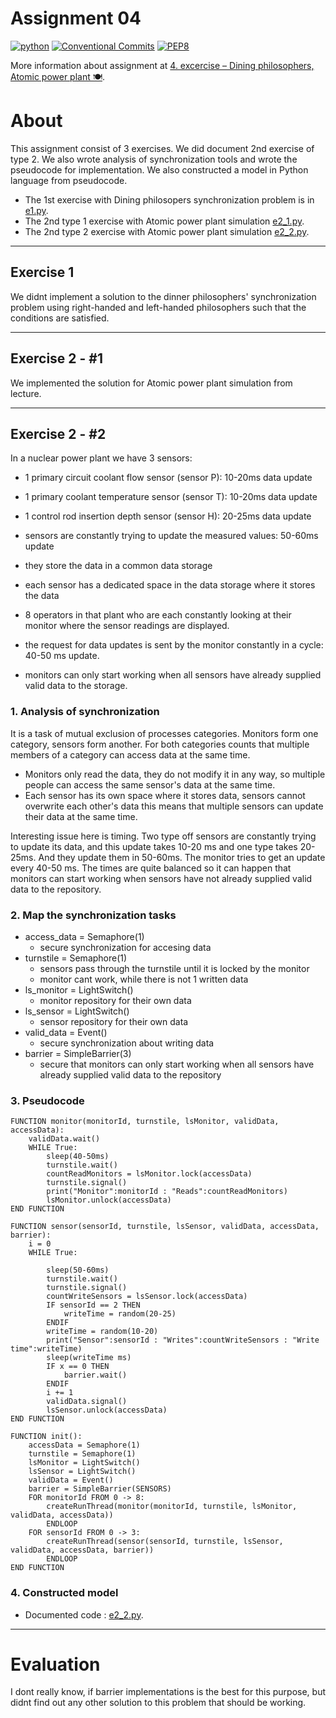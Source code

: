 # Assignment 04

[![python](https://img.shields.io/badge/python%20-3.8.8-green.svg)](https://www.python.org/)
[![Conventional Commits](https://img.shields.io/badge/Conventional%20Commits-1.0.0-green.svg)](https://conventionalcommits.org)
[![PEP8](https://img.shields.io/badge/PEP%208-green.svg)](https://www.python.org/dev/peps/pep-0008/#introduction)

More information about assignment at [4. excercise – Dining philosophers, Atomic power plant 🍽️](https://uim.fei.stuba.sk/i-ppds/4-cvicenie-vecerajuci-filozofi-atomova-elektraren-%f0%9f%8d%bd%ef%b8%8f/).

# About

This assignment consist of 3 exercises.
We did document 2nd exercise of type 2. We also wrote analysis of synchronization tools and wrote the pseudocode for implementation. We also constructed a model in Python language from pseudocode.

- The 1st exercise with Dining philosopers synchronization problem is in [e1.py](e1.py).
- The 2nd type 1 exercise with Atomic power plant simulation [e2_1.py](e2_1.py).
- The 2nd type 2 exercise with Atomic power plant simulation [e2_2.py](e2_2.py).

---

## Exercise 1

We didnt implement a solution to the dinner philosophers' synchronization problem using right-handed and left-handed philosophers such that the conditions are satisfied.

---

## Exercise 2 - #1

We implemented the solution for Atomic power plant simulation from lecture.

---

## Exercise 2 - #2

In a nuclear power plant we have 3 sensors:

- 1 primary circuit coolant flow sensor (sensor P): 10-20ms data update
- 1 primary coolant temperature sensor (sensor T): 10-20ms data update
- 1 control rod insertion depth sensor (sensor H): 20-25ms data update
- sensors are constantly trying to update the measured values: 50-60ms update
- they store the data in a common data storage
- each sensor has a dedicated space in the data storage where it stores the data
- 8 operators in that plant who are each constantly looking at their monitor where the sensor readings are displayed.
- the request for data updates is sent by the monitor constantly in a cycle: 40-50 ms update.

- monitors can only start working when all sensors have already supplied valid data to the storage.

### **1. Analysis of synchronization**

It is a task of mutual exclusion of processes categories. Monitors form one category, sensors form another. For both categories counts that multiple members of a category can access data at the same time.

- Monitors only read the data, they do not modify it in any way, so multiple people can access the same sensor's data at the same time.
- Each sensor has its own space where it stores data, sensors cannot overwrite each other's data this means that multiple sensors can update their data at the same time.

Interesting issue here is timing. Two type off sensors are constantly trying to update its data, and this update takes 10-20 ms and one type takes 20-25ms. And they update them in 50-60ms. The monitor tries to get an update every 40-50 ms. The times are quite balanced so it can happen that monitors can start working when sensors have not already supplied valid data to the repository.

### **2. Map the synchronization tasks**

- access_data = Semaphore(1)
  - secure synchronization for accesing data
- turnstile = Semaphore(1)
  - sensors pass through the turnstile until it is locked by the monitor
  - monitor cant work, while there is not 1 written data
- ls_monitor = LightSwitch()
  - monitor repository for their own data
- ls_sensor = LightSwitch()
  - sensor repository for their own data
- valid_data = Event()
  - secure synchronization about writing data
- barrier = SimpleBarrier(3)
  - secure that monitors can only start working when all sensors have already supplied valid data to the repository

### **3. Pseudocode**

    FUNCTION monitor(monitorId, turnstile, lsMonitor, validData, accessData):
        validData.wait()
        WHILE True:
            sleep(40-50ms)
            turnstile.wait()
            countReadMonitors = lsMonitor.lock(accessData)
            turnstile.signal()
            print("Monitor":monitorId : "Reads":countReadMonitors)
            lsMonitor.unlock(accessData)
    END FUNCTION

    FUNCTION sensor(sensorId, turnstile, lsSensor, validData, accessData, barrier):
        i = 0
        WHILE True:

            sleep(50-60ms)
            turnstile.wait()
            turnstile.signal()
            countWriteSensors = lsSensor.lock(accessData)
            IF sensorId == 2 THEN
                writeTime = random(20-25)
            ENDIF
            writeTime = random(10-20)
            print("Sensor":sensorId : "Writes":countWriteSensors : "Write time":writeTime)
            sleep(writeTime ms)
            IF x == 0 THEN
                barrier.wait()
            ENDIF
            i += 1
            validData.signal()
            lsSensor.unlock(accessData)
    END FUNCTION

    FUNCTION init():
        accessData = Semaphore(1)
        turnstile = Semaphore(1)
        lsMonitor = LightSwitch()
        lsSensor = LightSwitch()
        validData = Event()
        barrier = SimpleBarrier(SENSORS)
        FOR monitorId FROM 0 -> 8:
            createRunThread(monitor(monitorId, turnstile, lsMonitor, validData, accessData))
            ENDLOOP
        FOR sensorId FROM 0 -> 3:
            createRunThread(sensor(sensorId, turnstile, lsSensor, validData, accessData, barrier))
            ENDLOOP
    END FUNCTION

### **4. Constructed model**

- Documented code : [e2_2.py](e2_2.py).

---

# Evaluation

I dont really know, if barrier implementations is the best for this purpose, but didnt find out any other solution to this problem that should be working.
